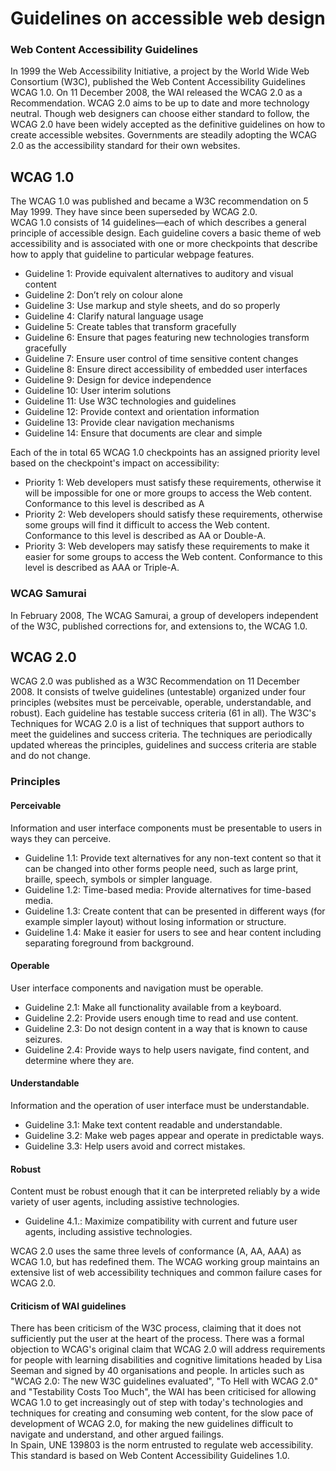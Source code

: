 <html>
	<head>
		<title>Web Accessibility Content</title>
		<meta charset="utf-8">
	</head>
		<h1>Guidelines on accessible web design</h1>
		<h3>Web Content Accessibility Guidelines</h3>
		<p>In 1999 the Web Accessibility Initiative, a project by the World Wide Web
		Consortium (W3C), published the Web Content Accessibility Guidelines WCAG 1.0.
		On 11 December 2008, the WAI released the WCAG 2.0 as a Recommendation. WCAG
		2.0 aims to be up to date and more technology neutral. Though web designers can choose
		either standard to follow, the WCAG 2.0 have been widely accepted as the definitive
		guidelines on how to create accessible websites. Governments are steadily adopting the
		WCAG 2.0 as the accessibility standard for their own websites.</p>
		<h2>WCAG 1.0</h2>
        	<p>The WCAG 1.0 was published and became a W3C recommendation on 5 May 1999. They
		have since been superseded by WCAG 2.0.<br>
		WCAG 1.0 consists of 14 guidelines—each of which describes a general principle of
		accessible design. Each guideline covers a basic theme of web accessibility and is
		associated with one or more checkpoints that describe how to apply that guideline to
		particular webpage features.<br></p>
		<ul>
		<li>Guideline 1: Provide equivalent alternatives to auditory and visual content</li>
		<li>Guideline 2: Don’t rely on colour alone</li>
		<li>Guideline 3: Use markup and style sheets, and do so properly</li>
		<li>Guideline 4: Clarify natural language usage</li>
		<li>Guideline 5: Create tables that transform gracefully</li>
		<li>Guideline 6: Ensure that pages featuring new technologies transform gracefully</li>
		<li>Guideline 7: Ensure user control of time sensitive content changes</li>
		<li>Guideline 8: Ensure direct accessibility of embedded user interfaces</li>
		<li>Guideline 9: Design for device independence</li>
		<li>Guideline 10: User interim solutions</li>
		<li>Guideline 11: Use W3C technologies and guidelines</li>
		<li>Guideline 12: Provide context and orientation information</li>
		<li>Guideline 13: Provide clear navigation mechanisms</li>
		<li>Guideline 14: Ensure that documents are clear and simple</li>
		</ul>
		<p>Each of the in total 65 WCAG 1.0 checkpoints has an assigned priority level based on the
		checkpoint's impact on accessibility:</p>
		<ul>
		<li>Priority 1: Web developers must satisfy these requirements, otherwise it will be
		impossible for one or more groups to access the Web content. Conformance to this
		level is described as A</li>
		<li>Priority 2: Web developers should satisfy these requirements, otherwise some
		groups will find it difficult to access the Web content. Conformance to this level is
		described as AA or Double-A.</li>
		<li>Priority 3: Web developers may satisfy these requirements to make it easier for
		some groups to access the Web content. Conformance to this level is described
		as AAA or Triple-A.</li>
		</ul>
		<h3>WCAG Samurai</h3>
		<p>In February 2008, The WCAG Samurai, a group of developers independent of the W3C,
		published corrections for, and extensions to, the WCAG 1.0.</p>
		<h2>WCAG 2.0</h2>
		<p>WCAG 2.0 was published as a W3C Recommendation on 11 December 2008. It consists of
		twelve guidelines (untestable) organized under four principles (websites must
		be perceivable, operable, understandable, and robust). Each guideline has testable
		success criteria (61 in all). The W3C's Techniques for WCAG 2.0 is a list of techniques that
		support authors to meet the guidelines and success criteria. The techniques are
		periodically updated whereas the principles, guidelines and success criteria are stable and
		do not change.</p>
		<h3>Principles</h3>
		<h4>Perceivable</h4>
		<p>Information and user interface components must be presentable to users in ways they can
		perceive.</p>
		<ul>
		<li>Guideline 1.1: Provide text alternatives for any non-text content so that it can be
		changed into other forms people need, such as large print, braille, speech, symbols or
		simpler language.</li>
		<li>Guideline 1.2: Time-based media: Provide alternatives for time-based media.</li>
		<li>Guideline 1.3: Create content that can be presented in different ways (for example
		simpler layout) without losing information or structure.</li>
		<li>Guideline 1.4: Make it easier for users to see and hear content including separating
		foreground from background.</li>
		</ul>		
		<h4>Operable</h4>
		<p>User interface components and navigation must be operable.</p>
		<ul>
		<li>Guideline 2.1: Make all functionality available from a keyboard.</li>
		<li>Guideline 2.2: Provide users enough time to read and use content.</li>
		<li>Guideline 2.3: Do not design content in a way that is known to cause seizures.</li>
		<li>Guideline 2.4: Provide ways to help users navigate, find content, and determine
		where they are.</li>
		</ul>		
		<h4>Understandable</h4>
		<p>Information and the operation of user interface must be understandable.</p>
		<ul>
		<li>Guideline 3.1: Make text content readable and understandable.</li>
		<li>Guideline 3.2: Make web pages appear and operate in predictable ways.</li>
		<li>Guideline 3.3: Help users avoid and correct mistakes.</li>
		</ul>		
		<h4>Robust</h4>
		<p>Content must be robust enough that it can be interpreted reliably by a wide variety of user
		agents, including assistive technologies.</p>
		<ul>
		<li>Guideline 4.1.: Maximize compatibility with current and future user agents, including
		assistive technologies.</li>
		</ul>
		<p>WCAG 2.0 uses the same three levels of conformance (A, AA, AAA) as WCAG 1.0, but has
		redefined them. The WCAG working group maintains an extensive list of web accessibility
		techniques and common failure cases for WCAG 2.0.</p>		
		<h4>Criticism of WAI guidelines</h4>
		<p>There has been criticism of the W3C process, claiming that it does not sufficiently put the
		user at the heart of the process. There was a formal objection to WCAG's original claim that
		WCAG 2.0 will address requirements for people with learning disabilities and cognitive
		limitations headed by Lisa Seeman and signed by 40 organisations and people. In articles
		such as "WCAG 2.0: The new W3C guidelines evaluated", "To Hell with WCAG 2.0" and
		"Testability Costs Too Much", the WAI has been criticised for allowing WCAG 1.0 to get
		increasingly out of step with today's technologies and techniques for creating and
		consuming web content, for the slow pace of development of WCAG 2.0, for making the
		new guidelines difficult to navigate and understand, and other argued failings.<br>
		In Spain, UNE 139803 is the norm entrusted to regulate web accessibility. This standard is
		based on Web Content Accessibility Guidelines 1.0.</p>
		
		

